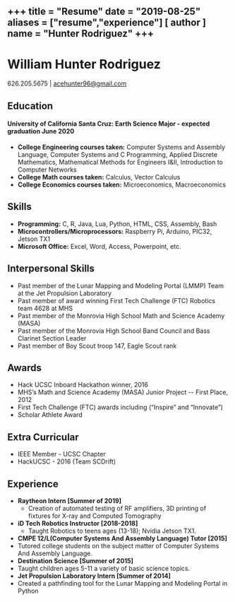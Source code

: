 +++
title = "Resume"
date = "2019-08-25"
aliases = ["resume","experience"]
[ author ]
  name = "Hunter Rodriguez"
+++
---
# William Hunter Rodriguez
626.205.5675 | 	[acehunter96@gmail.com](mailto:acehunter96@gmail.com)

## Education
#### University of California Santa Cruz: Earth Science Major - expected graduation June 2020
- **College Engineering courses taken:** Computer Systems and Assembly Language, Computer Systems and C Programming, Applied Discrete Mathematics, Mathematical Methods for Engineers I&II, Introduction to Computer Networks
- **College Math courses taken:** Calculus, Vector Calculus
- **College Economics courses taken:** Microeconomics, Macroeconomics

## Skills
- **Programming:** C, R, Java, Lua, Python, HTML, CSS, Assembly, Bash
- **Microcontrollers/Microprocessors:** Raspberry Pi, Arduino, PIC32, Jetson TX1
- **Microsoft Office:** Excel, Word, Access, Powerpoint, etc.

## Interpersonal Skills

- Past member of the Lunar Mapping and Modeling Portal (LMMP) Team at the Jet Propulsion Laboratory
- Past member of award winning First Tech Challenge (FTC) Robotics team 4628 at MHS
- Past member of the Monrovia High School Math and Science Academy (MASA)
- Past member of the Monrovia High School Band Council and Bass Clarinet Section Leader
- Past member of Boy Scout troop 147, Eagle Scout rank

## Awards
- Hack UCSC Inboard Hackathon winner, 2016
- MHS’s Math and Science Academy (MASA) Junior Project -- First Place, 2012
- First Tech Challenge (FTC)  awards including (“Inspire” and “Innovate”)
- Scholar Athlete Award

## Extra Curricular
- IEEE Member - UCSC Chapter
- HackUCSC - 2016 (Team SCDrift)

## Experience
- **Raytheon Intern [Summer of 2019]**
  - Creation of automated testing of RF amplifiers, 3D printing of fixtures for X-ray and Computed Tomography
- **iD Tech Robotics Instructor [2018-2018]**
  - Taught Robotics to teens ages (13-18); Nvidia Jetson TX1.
-  **CMPE 12/L(Computer Systems And Assembly Language) Tutor [2015]**
  - Tutored college students on the subject matter of Computer Systems And Assembly Language.
-  **Destination Science [Summer of 2015]**
  - Taught children ages 5-11 a variety of basic science topics.
-  **Jet Propulsion Laboratory Intern [Summer of 2014]**
  - Created a pathfinding tool for the Lunar Mapping and Modeling Portal in Python
